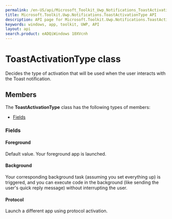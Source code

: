 ```yaml
---
permalink: /en-US/api/Microsoft_Toolkit_Uwp_Notifications_ToastActivationType.htm
title: Microsoft.Toolkit.Uwp.Notifications.ToastActivationType API 
description: API page for Microsoft.Toolkit.Uwp.Notifications.ToastActivationType
keywords: windows, app, toolkit, UWP, API
layout: api
search.product: eADQiWindows 10XVcnh
---
```



# ToastActivationType class

Decides the type of activation that will be used when the user interacts with the Toast notification.

## Members

The **ToastActivationType** class has the following types of members:

* [Fields](#Fields)

### Fields

#### Foreground

Default value. Your foreground app is launched.



#### Background

Your corresponding background task (assuming you set everything up) is triggered, and you can execute code in the background (like sending the user's quick reply message) without interrupting the user.



#### Protocol

Launch a different app using protocol activation.


